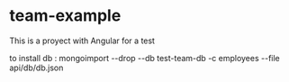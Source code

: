# team-example
This is a proyect with Angular for a test

to install db : mongoimport --drop --db test-team-db -c employees --file api/db/db.json

